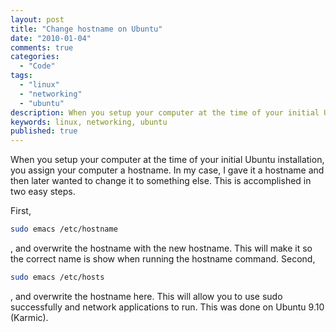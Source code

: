 ```yaml
---
layout: post
title: "Change hostname on Ubuntu"
date: "2010-01-04"
comments: true
categories:
  - "Code"
tags:
  - "linux"
  - "networking"
  - "ubuntu"
description: When you setup your computer at the time of your initial Ubuntu installation, you assign your computer a hostname.  In my case, I gave it a hostname and the
keywords: linux, networking, ubuntu
published: true
---
```


When you setup your computer at the time of your initial Ubuntu installation, you assign your computer a hostname.  In my case, I gave it a hostname and then later wanted to change it to something else.  This is accomplished in two easy steps.  

<!--more-->

First, 

```bash
sudo emacs /etc/hostname
```

, and overwrite the hostname with the new hostname.  This will make it so the correct name is show when running the hostname command. Second, 

```bash
sudo emacs /etc/hosts
```

, and overwrite the hostname here.  This will allow you to use sudo successfully and network applications to run.  This was done on Ubuntu 9.10 (Karmic).

  
